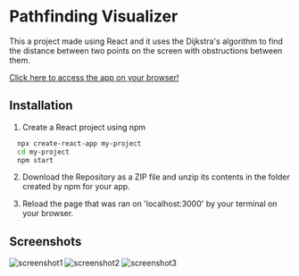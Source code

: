 
# Pathfinding Visualizer

This a project made using React and it uses the Dijkstra's algorithm to find the distance between two points on the screen with obstructions between them.

[Click here to access the app on your browser!](https://ornate-creponne-331e87.netlify.app/)


## Installation

1. Create a React project using npm

```bash
  npx create-react-app my-project
  cd my-project
  npm start
```
2. Download the Repository as a ZIP file and unzip its contents in the folder created by npm for your app.

3. Reload the page that was ran on 'localhost:3000' by your terminal on your browser.
    
## Screenshots

![screenshot1](https://user-images.githubusercontent.com/66397721/150685159-c8b94720-c254-4ed5-9fd5-48408d427401.png)
![screenshot2](https://user-images.githubusercontent.com/66397721/150685153-306abe1c-95af-4201-b16c-7e5fe276b3ea.png)
![screenshot3](https://user-images.githubusercontent.com/66397721/150685158-d19a1f4d-1c6c-4f1b-8dd3-e0bb56d87624.png)
